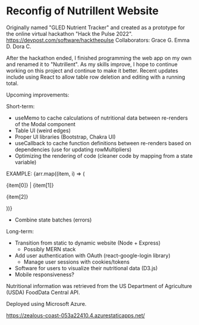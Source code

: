 
# Reconfig of Nutrillent Website

Originally named "GLED Nutrient Tracker" and created as a prototype for the online virtual hackathon "Hack the Pulse 2022".
https://devpost.com/software/hackthepulse
Collaborators:
Grace G.
Emma D.
Dora C.

After the hackathon ended, I finished programming the web app on my own and renamed it to "Nutrillent". As my skills improve, I hope to continue working on this project and continue to make it better. Recent updates include using React to allow table row deletion and editing with a running total.

Upcoming improvements:

Short-term:
 - useMemo to cache calculations of nutritional data between re-renders of the Modal component
 - Table UI (weird edges)
 - Proper UI libraries (Bootstrap, Chakra UI)
 - useCallback to cache function definitions between re-renders based on dependencies (use for updating rowMultipliers)
 - Optimizing the rendering of code (cleaner code by mapping from a state variable)
   
EXAMPLE:
{arr.map((item, i) => (
  <div key={i}>
    <p className="info">{item[0]} | {item[1]}</p>
    <p>{item[2]}</p>
  </div>
))}

- Combine state batches (errors)

Long-term:
- Transition from static to dynamic website (Node + Express)
  - Possibly MERN stack
- Add user authentication with OAuth (react-google-login library)
  - Manage user sessions with cookies/tokens
- Software for users to visualize their nutritional data (D3.js)
- Mobile responsiveness?
  
Nutritional information was retrieved from the US Department of Agriculture (USDA) FoodData Central API.

Deployed using Microsoft Azure.

https://zealous-coast-053a22410.4.azurestaticapps.net/
